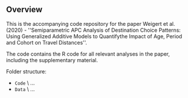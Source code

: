 Overview
------------

This is the accompanying code repository for the paper Weigert et al. (2020) - ''Semiparametric APC Analysis of Destination Choice Patterns: Using Generalized Additive Models to Quantifythe Impact of Age, Period and Cohort on Travel Distances''.

The code contains the R code for all relevant analyses in the paper, including the supplementary material.

Folder structure:

- `Code` \\
...
- `Data` \\
...


